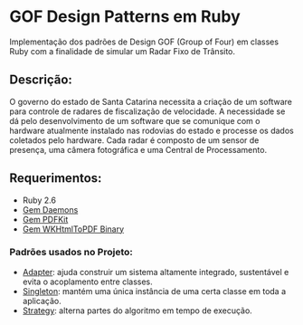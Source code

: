 # GOF Design Patterns em Ruby

Implementação dos padrões de Design GOF (Group of Four) em classes Ruby com a finalidade de simular um Radar Fixo de Trânsito.

## Descrição:
O governo do estado de Santa Catarina necessita a criação de um software para controle de radares de fiscalização de velocidade.
A necessidade se dá pelo desenvolvimento de um software que se comunique com o hardware atualmente instalado nas rodovias do estado e processe os dados coletados pelo hardware.
Cada radar é composto de um sensor de presença, uma câmera fotográfica e uma Central de Processamento.

## Requerimentos:

* Ruby 2.6
* [Gem Daemons](https://github.com/thuehlinger/daemons)
* [Gem PDFKit](https://github.com/pdfkit/pdfkit)
* [Gem WKHtmlToPDF Binary](https://github.com/zakird/wkhtmltopdf_binary_gem)

### Padrões usados no Projeto:

* [Adapter](observer.md): ajuda construir um sistema altamente integrado, sustentável e evita o acoplamento entre classes.
* [Singleton](singleton.md): mantém uma única instância de uma certa classe em toda a aplicação.
* [Strategy](strategy.md): alterna partes do algoritmo em tempo de execução.